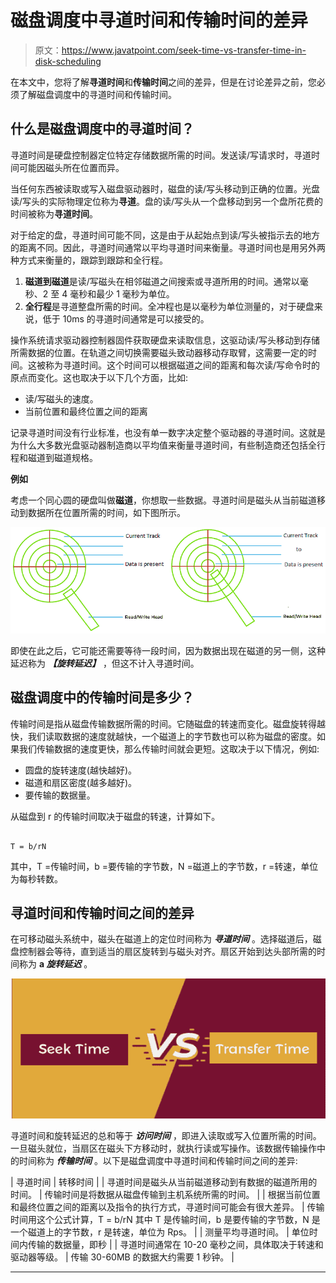 # 磁盘调度中寻道时间和传输时间的差异

> 原文：<https://www.javatpoint.com/seek-time-vs-transfer-time-in-disk-scheduling>

在本文中，您将了解**寻道时间**和**传输时间**之间的差异，但是在讨论差异之前，您必须了解磁盘调度中的寻道时间和传输时间。

## 什么是磁盘调度中的寻道时间？

寻道时间是硬盘控制器定位特定存储数据所需的时间。发送读/写请求时，寻道时间可能因磁头所在位置而异。

当任何东西被读取或写入磁盘驱动器时，磁盘的读/写头移动到正确的位置。光盘读/写头的实际物理定位称为**寻道**。盘的读/写头从一个盘移动到另一个盘所花费的时间被称为**寻道时间**。

对于给定的盘，寻道时间可能不同，这是由于从起始点到读/写头被指示去的地方的距离不同。因此，寻道时间通常以平均寻道时间来衡量。寻道时间也是用另外两种方式来衡量的，跟踪到跟踪和全行程。

1.  **磁道到磁道**是读/写磁头在相邻磁道之间搜索或寻道所用的时间。通常以毫秒、2 至 4 毫秒和最少 1 毫秒为单位。
2.  **全行程**是寻道整盘所需的时间。全冲程也是以毫秒为单位测量的，对于硬盘来说，低于 10ms 的寻道时间通常是可以接受的。

操作系统请求驱动器控制器固件获取硬盘来读取信息，这驱动读/写头移动到存储所需数据的位置。在轨道之间切换需要磁头致动器移动存取臂，这需要一定的时间。这被称为寻道时间。这个时间可以根据磁道之间的距离和每次读/写命令时的原点而变化。这也取决于以下几个方面，比如:

*   读/写磁头的速度。
*   当前位置和最终位置之间的距离

记录寻道时间没有行业标准，也没有单一数字决定整个驱动器的寻道时间。这就是为什么大多数光盘驱动器制造商以平均值来衡量寻道时间，有些制造商还包括全行程和磁道到磁道规格。

**例如**

考虑一个同心圆的硬盘叫做**磁道**，你想取一些数据。寻道时间是磁头从当前磁道移动到数据所在位置所需的时间，如下图所示。

![Seek Time vs Transfer Time in Disk Scheduling](img/b98e2a2598caddcce476a88969a46b41.png)

即使在此之后，它可能还需要等待一段时间，因为数据出现在磁道的另一侧，这种延迟称为 ***【旋转延迟】*** ，但这不计入寻道时间。

## 磁盘调度中的传输时间是多少？

传输时间是指从磁盘传输数据所需的时间。它随磁盘的转速而变化。磁盘旋转得越快，我们读取数据的速度就越快，一个磁道上的字节数也可以称为磁盘的密度。如果我们传输数据的速度更快，那么传输时间就会更短。这取决于以下情况，例如:

*   圆盘的旋转速度(越快越好)。
*   磁道和扇区密度(越多越好)。
*   要传输的数据量。

从磁盘到 r 的传输时间取决于磁盘的转速，计算如下。

```

T = b/rN

```

其中，T =传输时间，b =要传输的字节数，N =磁道上的字节数，r =转速，单位为每秒转数。

## 寻道时间和传输时间之间的差异

在可移动磁头系统中，磁头在磁道上的定位时间称为 ***寻道时间*** 。选择磁道后，磁盘控制器会等待，直到适当的扇区旋转到与磁头对齐。扇区开始到达头部所需的时间称为 **a *旋转延迟*** 。

![Seek Time vs Transfer Time in Disk Scheduling](img/de4011a3b360e41f69c1df16140c2b66.png)

寻道时间和旋转延迟的总和等于 ***访问时间*** ，即进入读取或写入位置所需的时间。一旦磁头就位，当扇区在磁头下方移动时，就执行读或写操作。该数据传输操作中的时间称为 ***传输时间*** 。以下是磁盘调度中寻道时间和传输时间之间的差异:

| 寻道时间 | 转移时间 |
| 寻道时间是磁头从当前磁道移动到有数据的磁道所用的时间。 | 传输时间是将数据从磁盘传输到主机系统所需的时间。 |
| 根据当前位置和最终位置之间的距离以及指令的执行方式，寻道时间可能会有很大差异。 | 传输时间用这个公式计算，T = b/rN
其中 T 是传输时间，b 是要传输的字节数，N 是一个磁道上的字节数，r 是转速，单位为 Rps。 |
| 测量平均寻道时间。 | 单位时间内传输的数据量，即秒 |
| 寻道时间通常在 10-20 毫秒之间，具体取决于转速和驱动器等级。 | 传输 30-60MB 的数据大约需要 1 秒钟。 |

* * *